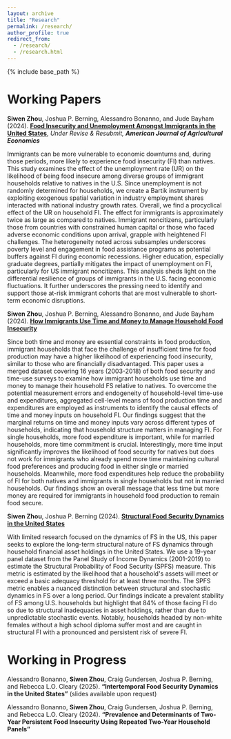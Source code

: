 ```yaml
---
layout: archive
title: "Research"
permalink: /research/
author_profile: true
redirect_from:
  - /research/
  - /research.html
---
```


{% include base_path %}

Working Papers
======
**Siwen Zhou**, Joshua P. Berning, Alessandro Bonanno, and Jude Bayham (2024). **[Food Insecurity and Unemployment Amongst Immigrants in the United States](https://github.com/Siwen0625/Siwen0625.github.io/blob/master/files/paper1.pdf)**, *Under Revise & Resubmit, **American Journal of Agricultural Economics*** 

Immigrants can be more vulnerable to economic downturns and, during those periods, more likely to experience food insecurity (FI) than natives. This study examines the effect of the unemployment rate (UR) on the likelihood of being food insecure among diverse groups of immigrant households relative to natives in the U.S. Since unemployment is not randomly determined for households, we create a Bartik instrument by exploiting exogenous spatial variation in industry employment shares interacted with national industry growth rates. Overall, we find a procyclical effect of the UR on household FI. The effect for immigrants is approximately twice as large as compared to natives. Immigrant noncitizens, particularly those from countries with constrained human capital or those who faced adverse economic conditions upon arrival, grapple with heightened FI challenges. The heterogeneity noted across subsamples underscores poverty level and engagement in food assistance programs as potential buffers against FI during economic recessions. Higher education, especially graduate degrees, partially mitigates the impact of unemployment on FI, particularly for US immigrant noncitizens. This analysis sheds light on the differential resilience of groups of immigrants in the U.S. facing economic fluctuations. It further underscores the pressing need to identify and support those at-risk immigrant cohorts that are most vulnerable to short-term economic disruptions.

**Siwen Zhou**, Joshua P. Berning, Alessandro Bonanno, and Jude Bayham (2024). **[How Immigrants Use Time and Money to Manage Household Food Insecurity](https://github.com/Siwen0625/Siwen0625.github.io/blob/master/files/paper2.pdf)**

Since both time and money are essential constraints in food production, immigrant households that face the challenge of insufficient time for food production may have a higher likelihood of experiencing food insecurity, similar to those who are financially disadvantaged. This paper uses a merged dataset covering 16 years (2003-2018) of both food security and time-use surveys to examine how immigrant households use time and money to manage their household FS relative to natives. To overcome the potential measurement errors and endogeneity of household-level time-use and expenditures, aggregated cell-level means of food production time and expenditures are employed as instruments to identify the causal effects of time and money inputs on household FI. Our findings suggest that the marginal returns on time and money inputs vary across different types of households, indicating that household structure matters in managing FI. For single households, more food expenditure is important, while for married households, more time commitment is crucial. Interestingly, more time input significantly improves the likelihood of food security for natives but does not work for immigrants who already spend more time maintaining cultural food preferences and producing food in either single or married households. Meanwhile, more food expenditures help reduce the probability of FI for both natives and immigrants in single households but not in married households. Our findings show an overall message that less time but more money are required for immigrants in household food production to remain food secure.

**Siwen Zhou**, Joshua P. Berning (2024). **[Structural Food Security Dynamics in the United States](https://github.com/Siwen0625/Siwen0625.github.io/blob/master/files/paper3.pdf)**

With limited research focused on the dynamics of FS in the US, this paper seeks to explore the long-term structural nature of FS dynamics through household financial asset holdings in the United States. We use a 19-year panel dataset from the Panel Study of Income Dynamics (2001-2019) to estimate the Structural Probability of Food Security (SPFS) measure. This metric is estimated by the likelihood that a household's assets will meet or exceed a basic adequacy threshold for at least three months. The SPFS metric enables a nuanced distinction between structural and stochastic dynamics in FS over a long period. Our findings indicate a prevalent stability of FS among U.S. households but highlight that 84% of those facing FI do so due to structural inadequacies in asset holdings, rather than due to unpredictable stochastic events. Notably, households headed by non-white females without a high school diploma suffer most and are caught in structural FI with a pronounced and persistent risk of severe FI.

Working in Progress
====== 
Alessandro Bonanno, **Siwen Zhou**, Craig Gundersen, Joshua P. Berning, and Rebecca L.O. Cleary (2025). **“Intertemporal Food Security Dynamics in the United States”** (slides available upon request)

Alessandro Bonanno, **Siwen Zhou**, Craig Gundersen, Joshua P. Berning, and Rebecca L.O. Cleary (2024). **“Prevalence and Determinants of Two-Year Persistent Food Insecurity Using Repeated Two-Year Household Panels”**


